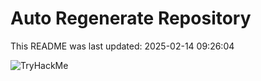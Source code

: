 # Auto Regenerate Repository

This README was last updated: 2025-02-14 09:26:04

 ![TryHackMe](https://tryhackme.com/badge/533634)